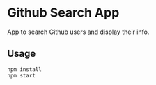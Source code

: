 #  Github Search App
App to search Github users and display their info.


## Usage
```
npm install
npm start
